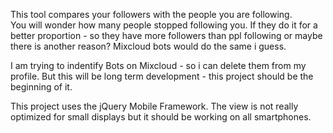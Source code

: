 This tool compares your followers with the people you are following.  
You will wonder how many people stopped following you. 
If they do it for a better proportion - so they have more followers than ppl following or maybe there is another reason? 
Mixcloud bots would do the same i guess.

I am trying to indentify Bots on Mixcloud - so i can delete them from my profile. 
But this will be long term development - this project should be the beginning of it. 

This project uses the jQuery Mobile Framework. The view is not really optimized for small displays but it should be working on all smartphones.   
